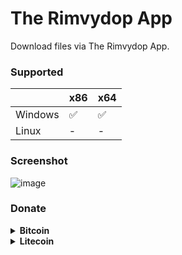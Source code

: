 # The Rimvydop App
Download files via The Rimvydop App.

### Supported
|           | x86 | x64    |
| --------- | --- | ------ |
| Windows   | ✅  | ✅    |
| Linux     | -   | -      |

### Screenshot
![image](https://github.com/SLXUniverse/TheRimvydopApp/assets/109912460/2714963e-b247-4f31-a862-f87a27fe6cc0)

### Donate
<details>
<summary><b>Bitcoin</summary>
  
```
bc1qqusynns3mnhvmhv9u5m5wp5gq37tl2sfksu9zr
```
</details>
<details>
<summary><b>Litecoin</summary>
  
```
LWuSFmmrRgd29L3DUFHiXMWo85rNhpGa57
```
</details>
